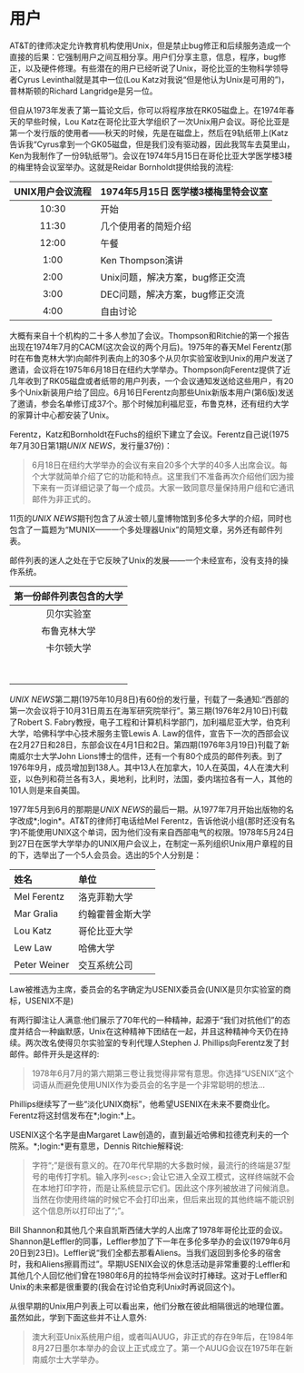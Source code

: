 # 用户

AT&T的律师决定允许教育机构使用Unix，但是禁止bug修正和后续服务造成一个直接的后果：它强制用户之间互相分享。用户们分享主意，信息，程序，bug修正，以及硬件修理。有些潜在的用户已经听说了Unix，哥伦比亚的生物科学领导者Cyrus Levinthal就是其中一位(Lou Katz对我说“但是他认为Unix是可用的”)，普林斯顿的Richard Langridge是另一位。

但自从1973年发表了第一篇论文后，你可以将程序放在RK05磁盘上。在1974年春天的早些时候，Lou Katz在哥伦比亚大学组织了一次Unix用户会议。哥伦比亚是第一个发行版的使用者——秋天的时候，先是在磁盘上，然后在9轨纸带上(Katz告诉我“Cyrus拿到一个GK05磁盘，但是我们没有驱动器，因此我驾车去莫里山，Ken为我制作了一份9轨纸带”)。会议在1974年5月15日在哥伦比亚大学医学楼3楼的梅里特会议室举办。这就是Reidar Bornholdt提供给我的流程:

|UNIX用户会议流程| 1974年5月15日 医学楼3楼梅里特会议室|
|:-:|:--|
|10:30|开始|
|11:30|几个使用者的简短介绍|
|12:00|午餐|
|1:00|Ken Thompson演讲|
|2:00|Unix问题，解决方案，bug修正交流|
|3:00|DEC问题，解决方案，bug修正交流|
|4:00|自由讨论|

大概有来自十个机构的二十多人参加了会议。Thompson和Ritchie的第一个报告出现在1974年7月的CACM(这次会议的两个月后)。1975年的春天Mel Ferentz(那时在布鲁克林大学)向邮件列表向上的30多个从贝尔实验室收到Unix的用户发送了邀请，会议将在1975年6月18日在纽约大学举办。Thompson向Ferentz提供了近几年收到了RK05磁盘或者纸带的用户列表，一个会议通知发送给这些用户，有20多个Unix新装用户给了回应。6月16日Ferentz向那些Unix新版本用户(第6版)发送了邀请，参会名单修订成37个。那个时候加利福尼亚，布鲁克林，还有纽约大学的家算计中心都安装了Unix。

Ferentz，Katz和Bornholdt在Fuchs的组织下建立了会议。Ferentz自己说(1975年7月30日第1期*UNIX NEWS*，发行量37份)：

> 6月18日在纽约大学举办的会议有来自20多个大学的40多人出席会议。每个大学就简单介绍了它的功能和特点。这里我们不准备再次介绍他们因为接下来有一页详细记录了每一个成员。大家一致同意尽量保持用户组和它通讯邮件为非正式的。

11页的*UNIX NEWS*期刊包含了从波士顿儿童博物馆到多伦多大学的介绍，同时也包含了一篇题为“MUNIX——一个多处理器Unix”的简短文章，另外还有邮件列表。

邮件列表的迷人之处在于它反映了Unix的发展——一个未经宣布，没有支持的操作系统。

|第一份邮件列表包含的大学|
|:-:|
|贝尔实验室|
|布鲁克林大学|
|卡尔顿大学|
||
||
||
||
||
||
||
||

*UNIX NEWS*第二期(1975年10月8日)有60份的发行量，刊载了一条通知:“西部的第一次会议将于10月31日周五在海军研究院举行”。第三期(1976年2月10日)刊载了Robert S. Fabry教授，电子工程和计算机科学部门，加利福尼亚大学，伯克利大学，哈佛科学中心技术服务主管Lewis A. Law的信件，宣告下一次的西部会议在2月27日和28日，东部会议在4月1日和2日。第四期(1976年3月19日)刊载了新南威尔士大学John Lions博士的信件，还有一个有80个成员的邮件列表。到了1976年9月，成员增加到138人。其中13人在加拿大，10人在英国，4人在澳大利亚，以色列和荷兰各有3人，奥地利，比利时，法国，委内瑞拉各有一人，其他的101人则是来自美国。

1977年5月到6月的那期是*UNIX NEWS*的最后一期。从1977年7月开始出版物的名字改成*;login*。AT&T的律师打电话给Mel Ferentz，告诉他说小组(那时还没有名字)不能使用UNIX这个单词，因为他们没有来自西部电气的权限。1978年5月24日到27日在医学大学举办的UNIX用户会议上，在制定一系列组织Unix用户章程的目的下，选举出了一个5人会员会。选出的5个人分别是：

|姓名|单位|
|:--|:--|
|Mel Ferentz|洛克菲勒大学|
|Mar Gralia|约翰霍普金斯大学|
|Lou Katz|哥伦比亚大学|
|Lew Law|哈佛大学|
|Peter Weiner|交互系统公司|

Law被推选为主席，委员会的名字确定为USENIX委员会(UNIX是贝尔实验室的商标，USENIX不是)

有两行脚注让人满意:他们展示了70年代的一种精神，起源于“我们对抗他们”的态度并结合一种幽默感，Unix在这种精神下团结在一起，并且这种精神今天仍在持续。两次改名使得贝尔实验室的专利代理人Stephen J. Phillips向Ferentz发了封邮件。邮件开头是这样的:

> 1978年6月7月的第六期第三卷让我觉得非常有意思。你选择“USENIX”这个词语从而避免使用UNIX作为委员会的名字是一个非常聪明的想法...

Phillips继续写了一些“淡化UNIX商标”，他希望USENIX在未来不要商业化。Ferentz将这封信发布在*;login:*上。

USENIX这个名字是由Margaret Law创造的，直到最近哈佛和拉德克利夫的一个院系。*;login:*更有意思，Dennis Ritchie解释说:

> 字符“;”是很有意义的。在70年代早期的大多数时候，最流行的终端是37型号的电传打字机。输入序列`<esc>;`会让它进入全双工模式，这样终端就不会在本地打印字符，而是让系统显示它们。因此这个序列被放进了问候消息。当然在你使用终端的时候它不会打印出来，但后来出现的其他终端不能识别这个信息所以打印出了“;”。

Bill Shannon和其他几个来自凯斯西储大学的人出席了1978年哥伦比亚的会议。Shannon是Leffler的同事，Leffler参加了下一年在多伦多举办的会议(1979年6月20日到23日)。Leffler说“我们全都去那看Aliens。当我们返回到多伦多的宿舍时，我和Aliens擦肩而过”。早期USENIX会议的休息活动是非常重要的:Leffler和其他几个人回忆他们曾在1980年6月的拉特华州会议时打棒球。这对于Leffler和Unix的未来都是很重要的(我会在讨论伯克利Unix时再说回这个)。

从很早期的Unix用户列表上可以看出来，他们分散在彼此相隔很远的地理位置。虽然如此，学到下面这些并不让人意外:

> 澳大利亚Unix系统用户组，或者叫AUUG，非正式的存在9年后，在1984年8月27日墨尔本举办的会议上正式成立了。第一个AUUG会议在1975年在新南威尔士大学举办。



